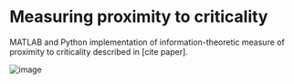 # Measuring proximity to criticality

MATLAB and Python implementation of information-theoretic measure of proximity to criticality described in [cite paper]. 

![image](https://github.com/user-attachments/assets/d1ef48e4-b77b-49a2-9905-53daa52da9cb)
